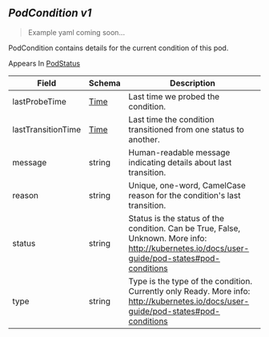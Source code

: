 ## *PodCondition v1*

> Example yaml coming soon...



PodCondition contains details for the current condition of this pod.

<aside class="notice">
Appears In  <a href="#podstatus-v1">PodStatus</a> </aside>

Field        | Schema     | Description
------------ | ---------- | -----------
lastProbeTime | [Time](#time-unversioned) | Last time we probed the condition.
lastTransitionTime | [Time](#time-unversioned) | Last time the condition transitioned from one status to another.
message | string | Human-readable message indicating details about last transition.
reason | string | Unique, one-word, CamelCase reason for the condition's last transition.
status | string | Status is the status of the condition. Can be True, False, Unknown. More info: http://kubernetes.io/docs/user-guide/pod-states#pod-conditions
type | string | Type is the type of the condition. Currently only Ready. More info: http://kubernetes.io/docs/user-guide/pod-states#pod-conditions


